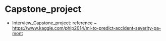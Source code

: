 # Capstone_project
* Interview_Capstone_project: reference ~ https://www.kaggle.com/phip2014/ml-to-predict-accident-severity-pa-mont
